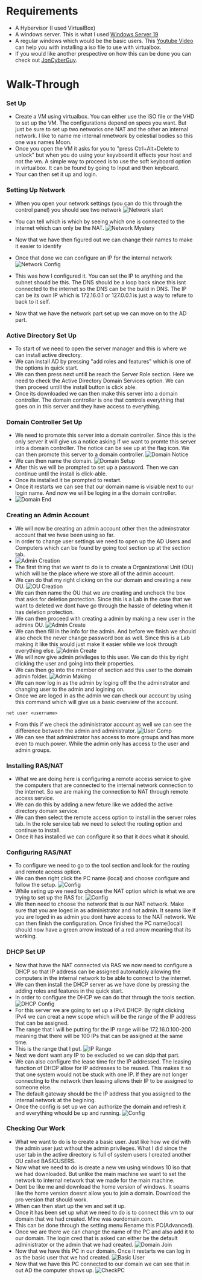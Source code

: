 # Requirements
- A Hybervisor (I used VirtualBox)
- A windows server. This is what I used [Windows Server 19](https://www.microsoft.com/en-us/evalcenter/download-windows-server-2019)
- A regular windows which would be the basic users. This [Youtube Video](https://www.youtube.com/watch?v=5MU10eZbFeA) can help you with installing a iso file to use with virtualbox.
- If you would like another prespective on how this can be done you can check out [JonCyberGuy](https://github.com/JonCyberGuy/ActiveDirectoryLab).

# Walk-Through
### Set Up
- Create a VM using virtualbox. You can either use the ISO file or the VHD to set up the VM. The configurations depend on specs you want. But just be sure to set up two networks one NAT and the other an internal network. I like to name me internal nmetwork by celestial bodies so this one was names Moon.
- Once you open the VM it asks for you to "press Ctrl+Alt+Delete to unlock" but when you do using your keyvboard it effects your host and not the vm. A simple way to proceed is to use the soft keyboard option in virtualbox. It can be found by going to Input and then keyboard.
- Your can then set it up and login.
### Setting Up Network
- When you open your network settings (you can do this through the control panel) you should see two network
![Network start](https://github.com/Abdulmalik420/ADLab/blob/main/ADLabPics/Screenshot%202023-01-22%20161202.png)

- You can tell which is which by seeing which one is connected to the internet which can only be the NAT.
![Network Mystery](https://github.com/Abdulmalik420/ADLab/blob/main/ADLabPics/Screenshot%202023-01-22%20162036.png)

- Now that we have then figured out we can change their names to make it easier to identify
- Once that done we can configure an IP for the internal network
![Network Config](https://github.com/Abdulmalik420/ADLab/blob/main/ADLabPics/Screenshot%202023-01-22%20163013.png)
- This was how I configured it. You can set the IP to anything and the subnet should be this. The DNS should be a loop back since this isnt connected to the internet so the DNS can be the build in DNS. The IP can be its own IP which is 172.16.0.1 or 127.0.0.1 is just a way to refure to back to it self.
- Now that we have the network part set up we can move on to the AD part.
### Active Directory Set Up
- To start of we need to open the server manager and this is where we can install active directory.
- We can install AD by pressing "add roles and features" which is one of the options in quick start.
- We can then press next untill be reach the Server Role section. Here we need to check the Active Directory Domain Services option. We can then proceed untill the install button is click able.
- Once its downloaded we can then make this server into a domain controller. The domain controller is one that controls everything that goes on in this server and they have access to everything.
### Domain Controller Set Up
- We need to promote this server into a domain controller. Since this is the only server it will give us a notice asking if we want to promte this server into a domain controller. The notice can be see up at the flag icon. We can then promote this server to a domain controller.
![Domain Notice](https://github.com/Abdulmalik420/ADLab/blob/main/ADLabPics/Screenshot%202023-01-22%20172211.png)
- We can then name the domain.
![Domain Setup](https://github.com/Abdulmalik420/ADLab/blob/main/ADLabPics/Screenshot%202023-01-23%20123653.png)
- After this we will be prompted to set up a password. Then we can continue until the install is click-able.
- Once its installed it be prompted to restart.
- Once it restarts we can see that our domain name is visiable next to our login name. And now we will be loging in a the domain controller.
- ![Domain End](https://github.com/Abdulmalik420/ADLab/blob/main/ADLabPics/Screenshot%202023-01-23%20125121.png)
### Creating an Admin Account
- We will now be creating an admin account other then the adminstrator account that we hvae been using so far.
- In order to change user settings we need to open up the AD Users and Computers which can be found by going tool section up at the section tab.
- ![Admin Creation](https://github.com/Abdulmalik420/ADLab/blob/main/ADLabPics/Screenshot%202023-01-23%20132253.png)
- The first thing that we want to do is to create a Organizational Unit (OU) which will be the place where we store all of the admin account.
- We can do that my right clicking on the our domain and creating a new OU.
![OU Creation](https://github.com/Abdulmalik420/ADLab/blob/main/ADLabPics/Screenshot%202023-01-23%20133815.png)
- We can then name the OU that we are creating and uncheck the box that asks for deletion protection. Since this is a Lab in the case that we want to deleted we dont have go through the hassle of deleting when it has deletion protection.
- We can then proceed with creating a admin by making a new user in the admins OU.
![Admin Create](https://github.com/Abdulmalik420/ADLab/blob/main/ADLabPics/Screenshot%202023-01-23%20134327.png)
- We can then fill in the info for the admin. And before we finish we should also check the never change password box as well. Since this is a Lab making it like this would just make it easier while we look through everything else.
![Admin Create](https://github.com/Abdulmalik420/ADLab/blob/main/ADLabPics/Screenshot%202023-01-23%20135618.png)
- We will now give admin privileges to this user. We can do this by right clicking the user and going into their properties.
- We can then go into the member of section add this user to the domain admin folder.
![Admin Making](https://github.com/Abdulmalik420/ADLab/blob/main/ADLabPics/Screenshot%202023-01-23%20140930.png)
- We can now log in as the admin by loging off the the adminstrator and changing user to the admin and logining on.
- Once we are loged in as the admin we can check our account by using this command which will give us a basic overview of the account.
```
net user <username>
```
- From this if we check the administrator account as well we can see the difference between the admin and administrator.
![User Comp](https://github.com/Abdulmalik420/ADLab/blob/main/ADLabPics/Screenshot%202023-01-23%20142552.png)
- We can see that administrator has access to more groups and has more even to much power. While the admin only has access to the user and admin groups.
### Installing RAS/NAT
- What we are doing here is configuring a remote access service to give the computers that are connected to the internal network connection to the internet. So we are making the connection to NAT through remote access service.
- We can do this by adding a new feture like we added the active directory domain service.
- We can then select the remote access option to install in the server roles tab. In the role service tab we need to select the routing option and continue to install.
- Once it has installed we can configure it so that it does what it should.
### Configuring RAS/NAT
- To configure we need to go to the tool section and look for the routing and remote access option.
- We can then right click the PC name (local) and choose configure and follow the setup.
![Config](https://github.com/Abdulmalik420/ADLab/blob/main/ADLabPics/Screenshot%202023-01-23%20155850.png)
- While seting up we need to choose the NAT option which is what we are trying to set up the RAS for.
![Config](https://github.com/Abdulmalik420/ADLab/blob/main/ADLabPics/Screenshot%202023-01-23%20160043.png)
- We then need to choose the network that is our NAT network. Make sure that you are loged in as administrator and not admin. It seams like if you are loged in as admin you dont have access to the NAT network. We can then finish the configuration. Once finished the PC name(local) should now have a green arrow instead of a red arrow meaning that its working.
### DHCP Set UP
- Now that have the NAT connected via RAS we now need to configure a DHCP so that IP address can be assigned automaticly allowing the computers in the internal network to be able to connect to the internet.
- We can then install the DHCP server as we have done by pressing the adding roles and features in the quick start.
- In order to configure the DHCP we can do that through the tools section. 
![DHCP Config](https://github.com/Abdulmalik420/ADLab/blob/main/ADLabPics/Screenshot%202023-01-23%20163526.png)
- For this server we are going to set up a IPv4 DHCP. By right clicking IPv4 we can creat a new scope which will be the range of the IP address that can be assigned.
- The range that I will be putting for the IP range will be 172.16.0.100-200 meaning that there will be 100 IPs that can be assigned at the same time.
- This is the range that I put.
![IP Range](https://github.com/Abdulmalik420/ADLab/blob/main/ADLabPics/Screenshot%202023-01-23%20164000.png)
- Next we dont want any IP to be excluded so we can skip that part.
- We can also configure the lease time for the IP addressed. The leasing function of DHCP allow for IP addresses to be reused. This makes it so that one system would not be stuck with one IP. If they are not longer connecting to the network then leasing allows their IP to be assigned to someone else.
- The default gateway should be the IP address that you assigned to the internal network at the begining.
- Once the config is set up we can authorize the domain and refresh it and everything whould be up and running.
![Config](https://github.com/Abdulmalik420/ADLab/blob/main/ADLabPics/Screenshot%202023-01-23%20165412.png)
### Checking Our Work
- What we want to do is to create a basic user. Just like how we did with the admin user just without the admin privileges. What I did since the user tab in the active directory is full of system users I created another OU called BASICUSERS.
- Now what we need to do is create a new vm using windows 10 iso that we had downloaded. But unlike the main machine we want to set the network to internal network that we made for the main machine.
- Dont be like me and download the home version of windows. It seams like the home version doesnt allow you to join a domain. Download the pro version that should work.
- When can then start up the vm and set it up.
- Once it has been set up what we need to do is to connect this vm to our domain that we had created. Mine was ourdomain.com.
- This can be done through the setting menu Rename this PC(Advanced). 
- Once we are there we can change the name of the PC and also add it to our domain. The login cred that is asked can either be the default administrator or the admin that we had created.
![Domain Join](https://github.com/Abdulmalik420/ADLab/blob/main/ADLabPics/Screenshot%202023-01-24%20132117.png)
- Now that we have this PC in our domain. Once it restarts we can log in as the basic user that we had created.
![Basic User](https://github.com/Abdulmalik420/ADLab/blob/main/ADLabPics/Screenshot%202023-01-24%20132606.png)
- Now that we have this PC connected to our domain we can see that in out AD the computer shows up.
![CheckPC](https://github.com/Abdulmalik420/ADLab/blob/main/ADLabPics/Screenshot%202023-01-24%20132850.png)

